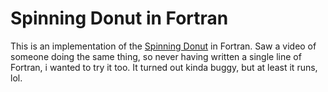 # Spinning Donut in Fortran
This is an implementation of the [Spinning Donut](https://www.a1k0n.net/2011/07/20/donut-math.html) in Fortran.
Saw a video of someone doing the same thing, so never having written a single line of Fortran, i wanted to try it too.
It turned out kinda buggy, but at least it runs, lol.



